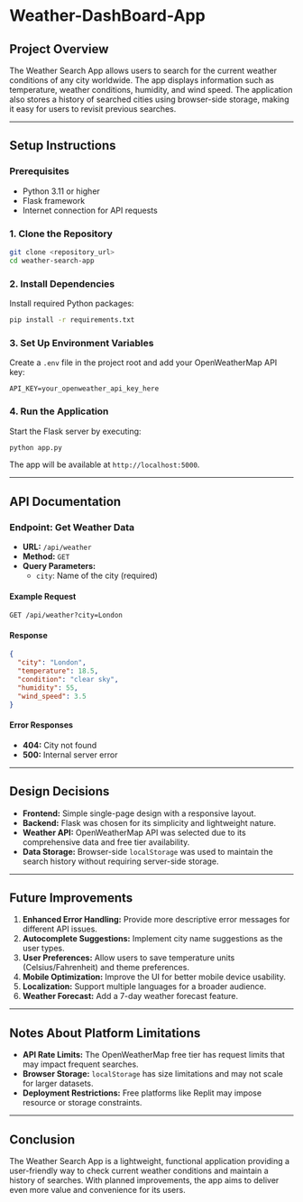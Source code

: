 # Weather-DashBoard-App

## **Project Overview**

The Weather Search App allows users to search for the current weather conditions of any city worldwide. The app displays information such as temperature, weather conditions, humidity, and wind speed. The application also stores a history of searched cities using browser-side storage, making it easy for users to revisit previous searches.

---

## **Setup Instructions**

### **Prerequisites**
- Python 3.11 or higher
- Flask framework
- Internet connection for API requests

### **1. Clone the Repository**
```bash
git clone <repository_url>
cd weather-search-app
```

### **2. Install Dependencies**
Install required Python packages:
```bash
pip install -r requirements.txt
```

### **3. Set Up Environment Variables**
Create a `.env` file in the project root and add your OpenWeatherMap API key:
```plaintext
API_KEY=your_openweather_api_key_here
```

### **4. Run the Application**
Start the Flask server by executing:
```bash
python app.py
```

The app will be available at `http://localhost:5000`.

---

## **API Documentation**

### **Endpoint: Get Weather Data**
- **URL:** `/api/weather`
- **Method:** `GET`
- **Query Parameters:**
  - `city`: Name of the city (required)

#### **Example Request**
```http
GET /api/weather?city=London
```

#### **Response**
```json
{
  "city": "London",
  "temperature": 18.5,
  "condition": "clear sky",
  "humidity": 55,
  "wind_speed": 3.5
}
```

#### **Error Responses**
- **404:** City not found
- **500:** Internal server error

---

## **Design Decisions**

- **Frontend:** Simple single-page design with a responsive layout.
- **Backend:** Flask was chosen for its simplicity and lightweight nature.
- **Weather API:** OpenWeatherMap API was selected due to its comprehensive data and free tier availability.
- **Data Storage:** Browser-side `localStorage` was used to maintain the search history without requiring server-side storage.

---

## **Future Improvements**

1. **Enhanced Error Handling:** Provide more descriptive error messages for different API issues.
2. **Autocomplete Suggestions:** Implement city name suggestions as the user types.
3. **User Preferences:** Allow users to save temperature units (Celsius/Fahrenheit) and theme preferences.
4. **Mobile Optimization:** Improve the UI for better mobile device usability.
5. **Localization:** Support multiple languages for a broader audience.
6. **Weather Forecast:** Add a 7-day weather forecast feature.

---

## **Notes About Platform Limitations**

- **API Rate Limits:** The OpenWeatherMap free tier has request limits that may impact frequent searches.
- **Browser Storage:** `localStorage` has size limitations and may not scale for larger datasets.
- **Deployment Restrictions:** Free platforms like Replit may impose resource or storage constraints.

---

## **Conclusion**
The Weather Search App is a lightweight, functional application providing a user-friendly way to check current weather conditions and maintain a history of searches. With planned improvements, the app aims to deliver even more value and convenience for its users.

